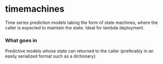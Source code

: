 # timemachines
Time series prediction models taking the form of state machines, where the caller is expected to maintain the state. Ideal for lambda deployment. 

### What goes in
Predictive models whose state can returned to the caller (preferably in an easily serialized format such as a dictionary). 
